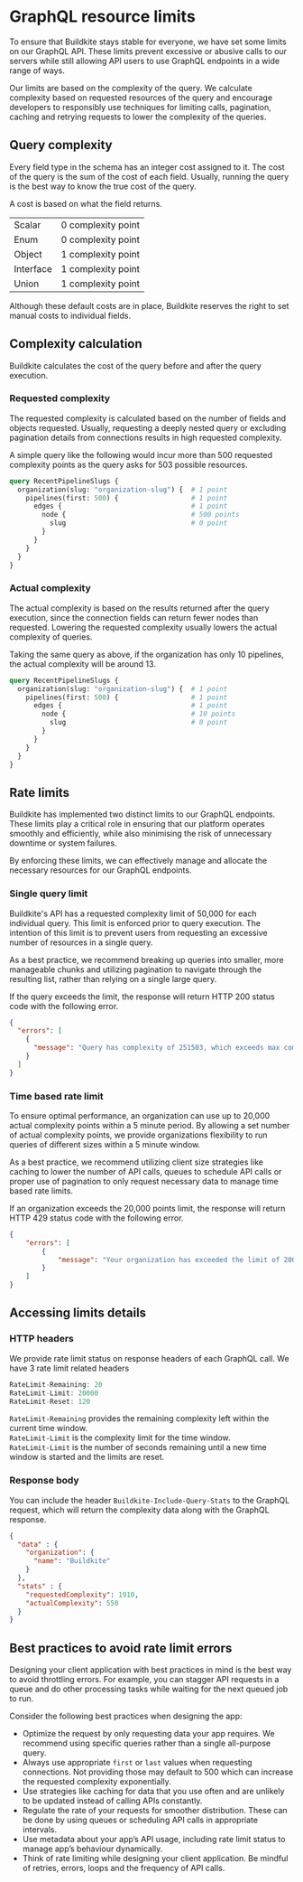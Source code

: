 # GraphQL resource limits

To ensure that Buildkite stays stable for everyone, we have set some limits on our GraphQL API. These limits prevent excessive or abusive calls to our servers while still allowing API users to use GraphQL endpoints in a wide range of ways.

Our limits are based on the complexity of the query. We calculate complexity based on requested resources of the query and encourage developers to responsibly use techniques for limiting calls, pagination, caching and retrying requests to lower the complexity of the queries.


## Query complexity
Every field type in the schema has an integer cost assigned to it. The cost of the query is the sum of the cost of each field. Usually, running the query is the best way to know the true cost of the query.

A cost is based on what the field returns.

<table>
  <tr>
    <td>Scalar</td>
    <td>0 complexity point</td>
  </tr>
  <tr>
    <td>Enum</td>
    <td>0 complexity point</td>
  </tr>
  <tr>
    <td>Object</td>
    <td>1 complexity point</td>
  </tr>
  <tr>
    <td>Interface</td>
    <td>1 complexity point</td>
  </tr>
  <tr>
    <td>Union</td>
    <td>1 complexity point</td>
  </tr>
</table>

Although these default costs are in place, Buildkite reserves the right to set manual costs to individual fields.


## Complexity calculation

Buildkite calculates the cost of the query before and after the query execution.

### Requested complexity
The requested complexity is calculated based on the number of fields and objects requested. Usually, requesting a deeply nested query or excluding pagination details from connections results in high requested complexity.

A simple query like the following would incur more than 500 requested complexity points as the query asks for 503 possible resources.

```graphql
query RecentPipelineSlugs {
  organization(slug: "organization-slug") {  # 1 point
    pipelines(first: 500) {                  # 1 point
      edges {                                # 1 point
        node {                               # 500 points
          slug                               # 0 point
        }
      }
    }
  }
}
```

### Actual complexity
The actual complexity is based on the results returned after the query execution, since the connection fields can return fewer nodes than requested. Lowering the requested complexity usually lowers the actual complexity of queries.

Taking the same query as above, if the organization has only 10 pipelines, the actual complexity will be around 13.

```graphql
query RecentPipelineSlugs {
  organization(slug: "organization-slug") {  # 1 point
    pipelines(first: 500) {                  # 1 point
      edges {                                # 1 point
        node {                               # 10 points
          slug                               # 0 point
        }
      }
    }
  }
}
```

<!-- How to show example -->



## Rate limits
Buildkite has implemented two distinct limits to our GraphQL endpoints. These limits play a critical role in ensuring that our platform operates smoothly and efficiently, while also minimising the risk of unnecessary downtime or system failures.

By enforcing these limits, we can effectively manage and allocate the necessary resources for our GraphQL endpoints.

### Single query limit

Buildkite's API has a requested complexity limit of 50,000 for each individual query. This limit is enforced prior to query execution. The intention of this limit is to prevent users from requesting an excessive number of resources in a single query.

As a best practice, we recommend breaking up queries into smaller, more manageable chunks and utilizing pagination to navigate through the resulting list, rather than relying on a single large query.

If the query exceeds the limit, the response will return HTTP 200 status code with the following error.

```json
{
  "errors": [
    {
      "message": "Query has complexity of 251503, which exceeds max complexity of 50000"
    }
  ]
}
```


### Time based rate limit

To ensure optimal performance, an organization can use up to 20,000 actual complexity points within a 5 minute period. By allowing a set number of actual complexity points, we provide organizations flexibility to run queries of different sizes within a 5 minute window.

As a best practice, we recommend utilizing client size strategies like caching to lower the number of API calls, queues to schedule API calls or proper use of pagination to only request necessary data to manage time based rate limits.

If an organization exceeds the 20,000 points limit, the response will return HTTP 429 status code with the following error.

```json
{
    "errors": [
        {
            "message": "Your organization has exceeded the limit of 20000 complexity points. Please try again in 187 seconds."
        }
    ]
}
```


## Accessing limits details

### HTTP headers

We provide rate limit status on response headers of each GraphQL call. We have 3 rate limit related headers

```js
RateLimit-Remaining: 20
RateLimit-Limit: 20000
RateLimit-Reset: 120
```

`RateLimit-Remaining` provides the remaining complexity left within the current time window.  
`RateLimit-Limit` is the complexity limit for the time window.  
`RateLimit-Limit` is the number of seconds remaining until a new time window is started and the limits are reset.  


### Response body

You can include the header  `Buildkite-Include-Query-Stats` to the GraphQL request, which will return the complexity data along with the GraphQL response.

```json
{
  "data" : {
    "organization": {
      "name": "Buildkite"
    }
  },
  "stats" : {
    "requestedComplexity": 1910,
    "actualComplexity": 550
  }
}
```

## Best practices to avoid rate limit errors

Designing your client application with best practices in mind is the best way to avoid throttling errors. For example, you can stagger API requests in a queue and do other processing tasks while waiting for the next queued job to run.  

Consider the following best practices when designing the app:

* Optimize the request by only requesting data your app requires. We recommend using specific queries rather than a single all-purpose query.
* Always use appropriate `first` or `last` values when requesting connections. Not providing those may default to 500 which can increase the requested complexity exponentially.
* Use strategies like caching for data that you use often and are unlikely to be updated instead of calling APIs constantly.
* Regulate the rate of your requests for smoother distribution. These can be done by using queues or scheduling API calls in appropriate intervals.
* Use metadata about your app’s API usage, including rate limit status to manage app’s behaviour dynamically.
* Think of rate limiting while designing your client application. Be mindful of retries, errors, loops and the frequency of API calls.
